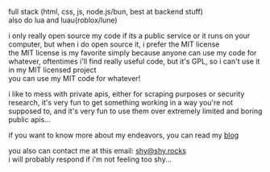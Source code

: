 full stack (html, css, js, node.js/bun, best at backend stuff)  
also do lua and luau(roblox/lune)  

i only really open source my code if its a public service or it runs on your computer, but when i do open source it, i prefer the MIT license  
the MIT license is my favorite simply because anyone can use my code for whatever, oftentimes i'll find really useful code, but it's GPL, so i can't use it in my MIT licensed project  
you can use my MIT code for whatever!  

i like to mess with private apis, either for scraping purposes or security research, it's very fun to get something working in a way you're not supposed to, and it's very fun to use them over extremely limited and boring public apis...  

if you want to know more about my endeavors, you can read my [blog](https://blog.shy.rocks)

you also can contact me at this email: shy@shy.rocks  
i will probably respond if i'm not feeling too shy...
